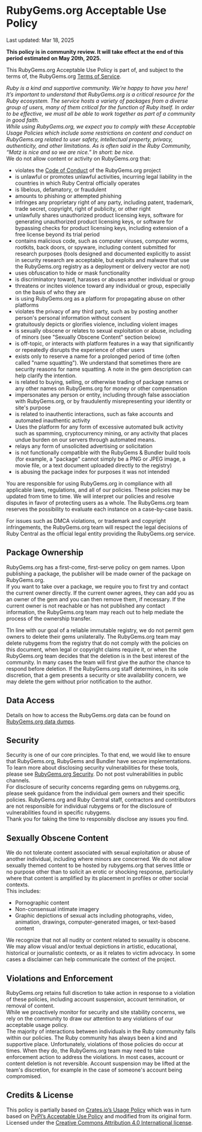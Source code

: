 # RubyGems.org Acceptable Use Policy

Last updated: Mar 18, 2025

**This policy is in community review. It will take effect at the end of this period estimated on May 20th, 2025\.**

This RubyGems.org Acceptable Use Policy is part of, and subject to the terms of, the RubyGems.org [Terms of Service](https://rubygems.org/policies/terms-of-service).

*Ruby is a kind and supportive community. We’re happy to have you here\! It’s important to understand that RubyGems.org is a critical resource for the Ruby ecosystem. The service hosts a variety of packages from a diverse group of users, many of them critical for the function of Ruby itself. In order to be effective, we must all be able to work together as part of a community in good faith.*   
*While using RubyGems.org, we expect you to comply with these Acceptable Usage Policies which include some restrictions on content and conduct on RubyGems.org related to user safety, intellectual property, privacy, authenticity, and other limitations. As is often said in the Ruby Community, “Matz is nice and so we are nice.” In short: be nice.*  
We do not allow content or activity on RubyGems.org that:

* violates the [Code of Conduct](https://github.com/rubygems/rubygems.org/blob/master/CODE_OF_CONDUCT.md) of the RubyGems.org project  
* is unlawful or promotes unlawful activities, incurring legal liability in the countries in which Ruby Central officially operates  
* is libelous, defamatory, or fraudulent  
* amounts to phishing or attempted phishing  
* infringes any proprietary right of any party, including patent, trademark, trade secret, copyright, right of publicity, or other right  
* unlawfully shares unauthorized product licensing keys, software for generating unauthorized product licensing keys, or software for bypassing checks for product licensing keys, including extension of a free license beyond its trial period  
* contains malicious code, such as computer viruses, computer worms, rootkits, back doors, or spyware, including content submitted for research purposes (tools designed and documented explicitly to assist in security research are acceptable, but exploits and malware that use the RubyGems.org registry as a deployment or delivery vector are not)  
* uses obfuscation to hide or mask functionality  
* is discriminatory toward, harasses or abuses another individual or group  
* threatens or incites violence toward any individual or group, especially on the basis of who they are  
* is using RubyGems.org as a platform for propagating abuse on other platforms  
* violates the privacy of any third party, such as by posting another person's personal information without consent  
* gratuitously depicts or glorifies violence, including violent images  
* is sexually obscene or relates to sexual exploitation or abuse, including of minors (see "Sexually Obscene Content" section below)  
* is off-topic, or interacts with platform features in a way that significantly or repeatedly disrupts the experience of other users  
* exists only to reserve a name for a prolonged period of time (often called "name squatting"). We understand that sometimes there are security reasons for name squatting. A note in the gem description can help clarify the intention.  
* is related to buying, selling, or otherwise trading of package names or any other names on RubyGems.org for money or other compensation  
* impersonates any person or entity, including through false association with RubyGems.org, or by fraudulently misrepresenting your identity or site's purpose  
* is related to inauthentic interactions, such as fake accounts and automated inauthentic activity  
* Uses the platform for any form of excessive automated bulk activity such as spamming, cryptocurrency mining, or any activity that places undue burden on our servers through automated means.  
* relays any form of unsolicited advertising or solicitation  
* is not functionally compatible with the RubyGems & Bundler build tools (for example, a "package" cannot simply be a PNG or JPEG image, a movie file, or a text document uploaded directly to the registry)  
* is abusing the package index for purposes it was not intended

You are responsible for using RubyGems.org in compliance with all applicable laws, regulations, and all of our policies. These policies may be updated from time to time. We will interpret our policies and resolve disputes in favor of protecting users as a whole. The RubyGems.org team reserves the possibility to evaluate each instance on a case-by-case basis.

For issues such as DMCA violations, or trademark and copyright infringements, the RubyGems.org team will respect the legal decisions of Ruby Central as the official legal entity providing the RubyGems.org service.

## Package Ownership

RubyGems.org has a first-come, first-serve policy on gem names. Upon publishing a package, the publisher will be made owner of the package on RubyGems.org.  
If you want to take over a package, we require you to first try and contact the current owner directly. If the current owner agrees, they can add you as an owner of the gem and you can then remove them, if necessary. If the current owner is not reachable or has not published any contact information, the RubyGems.org team may reach out to help mediate the process of the ownership transfer.

TIn line with our goal of a reliable immutable registry, we do not permit gem owners to delete their gems unilaterally. The RubyGems.org team may delete rubygems from the registry that do not comply with the policies on this document, when legal or copyright claims require it, or when the RubyGems.org team decides that the deletion is in the best interest of the community. In many cases the team will first give the author the chance to respond before deletion. If the RubyGems.org staff determines, in its sole discretion, that a gem presents a security or site availability concern, we may delete the gem without prior notification to the author. 

## Data Access

Details on how to access the RubyGems.org data can be found on [RubyGems.org data dumps](https://rubygems.org/pages/data).

## Security

Security is one of our core principles. To that end, we would like to ensure that RubyGems.org, RubyGems and Bundler have secure implementations. To learn more about disclosing security vulnerabilities for these tools, please see [RubyGems.org Security](https://rubygems.org/pages/security). Do not post vulnerabilities in public channels.  
For disclosure of security concerns regarding gems on rubygems.org, please seek guidance from the individual gem owners and their specific policies. RubyGems.org and Ruby Central staff, contractors and contributors are not responsible for individual rubygems or for the disclosure of vulnerabilities found in specific rubygems.  
Thank you for taking the time to responsibly disclose any issues you find.

## Sexually Obscene Content

We do not tolerate content associated with sexual exploitation or abuse of another individual, including where minors are concerned. We do not allow sexually themed content to be hosted by rubygems.org that serves little or no purpose other than to solicit an erotic or shocking response, particularly where that content is amplified by its placement in profiles or other social contexts.  
This includes:

* Pornographic content  
* Non-consensual intimate imagery  
* Graphic depictions of sexual acts including photographs, video, animation, drawings, computer-generated images, or text-based content

We recognize that not all nudity or content related to sexuality is obscene. We may allow visual and/or textual depictions in artistic, educational, historical or journalistic contexts, or as it relates to victim advocacy. In some cases a disclaimer can help communicate the context of the project.

## Violations and Enforcement

RubyGems.org retains full discretion to take action in response to a violation of these policies, including account suspension, account termination, or removal of content.  
While we proactively monitor for security and site stability concerns, we rely on the community to draw our attention to any violations of our acceptable usage policy.  
The majority of interactions between individuals in the Ruby community falls within our policies. The Ruby community has always been a kind and supportive place. Unfortunately, violations of those policies do occur at times. When they do, the RubyGems.org team may need to take enforcement action to address the violations. In most cases, account or content deletion is not reversible. Account suspension may be lifted at the team's discretion, for example in the case of someone's account being compromised.

## Credits & License

This policy is partially based on [Crates.io’s Usage Policy](https://crates.io/policies) which was in turn based on [PyPI’s Acceptable Use Policy](https://github.com/pypi/warehouse/blob/3c404ada9fed7a03bbf7c3c74e86c383f705d96a/policies/acceptable-use-policy.md) and modified from its original form.  
Licensed under the [Creative Commons Attribution 4.0 International license](https://creativecommons.org/licenses/by/4.0/).

